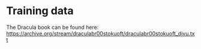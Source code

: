 # Training data
The Dracula book can be found here: https://archive.org/stream/draculabr00stokuoft/draculabr00stokuoft_djvu.txt
